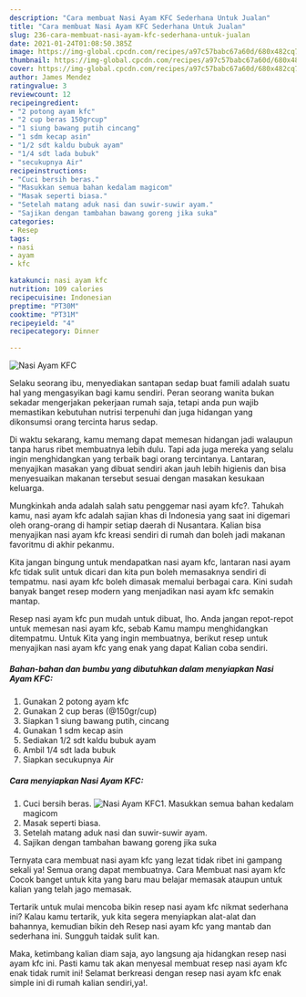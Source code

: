 ```yaml
---
description: "Cara membuat Nasi Ayam KFC Sederhana Untuk Jualan"
title: "Cara membuat Nasi Ayam KFC Sederhana Untuk Jualan"
slug: 236-cara-membuat-nasi-ayam-kfc-sederhana-untuk-jualan
date: 2021-01-24T01:08:50.385Z
image: https://img-global.cpcdn.com/recipes/a97c57babc67a60d/680x482cq70/nasi-ayam-kfc-foto-resep-utama.jpg
thumbnail: https://img-global.cpcdn.com/recipes/a97c57babc67a60d/680x482cq70/nasi-ayam-kfc-foto-resep-utama.jpg
cover: https://img-global.cpcdn.com/recipes/a97c57babc67a60d/680x482cq70/nasi-ayam-kfc-foto-resep-utama.jpg
author: James Mendez
ratingvalue: 3
reviewcount: 12
recipeingredient:
- "2 potong ayam kfc"
- "2 cup beras 150grcup"
- "1 siung bawang putih cincang"
- "1 sdm kecap asin"
- "1/2 sdt kaldu bubuk ayam"
- "1/4 sdt lada bubuk"
- "secukupnya Air"
recipeinstructions:
- "Cuci bersih beras."
- "Masukkan semua bahan kedalam magicom"
- "Masak seperti biasa."
- "Setelah matang aduk nasi dan suwir-suwir ayam."
- "Sajikan dengan tambahan bawang goreng jika suka"
categories:
- Resep
tags:
- nasi
- ayam
- kfc

katakunci: nasi ayam kfc 
nutrition: 109 calories
recipecuisine: Indonesian
preptime: "PT30M"
cooktime: "PT31M"
recipeyield: "4"
recipecategory: Dinner

---
```



![Nasi Ayam KFC](https://img-global.cpcdn.com/recipes/a97c57babc67a60d/680x482cq70/nasi-ayam-kfc-foto-resep-utama.jpg)

Selaku seorang ibu, menyediakan santapan sedap buat famili adalah suatu hal yang mengasyikan bagi kamu sendiri. Peran seorang  wanita bukan sekadar mengerjakan pekerjaan rumah saja, tetapi anda pun wajib memastikan kebutuhan nutrisi terpenuhi dan juga hidangan yang dikonsumsi orang tercinta harus sedap.

Di waktu  sekarang, kamu memang dapat memesan hidangan jadi walaupun tanpa harus ribet membuatnya lebih dulu. Tapi ada juga mereka yang selalu ingin menghidangkan yang terbaik bagi orang tercintanya. Lantaran, menyajikan masakan yang dibuat sendiri akan jauh lebih higienis dan bisa menyesuaikan makanan tersebut sesuai dengan masakan kesukaan keluarga. 



Mungkinkah anda adalah salah satu penggemar nasi ayam kfc?. Tahukah kamu, nasi ayam kfc adalah sajian khas di Indonesia yang saat ini digemari oleh orang-orang di hampir setiap daerah di Nusantara. Kalian bisa menyajikan nasi ayam kfc kreasi sendiri di rumah dan boleh jadi makanan favoritmu di akhir pekanmu.

Kita jangan bingung untuk mendapatkan nasi ayam kfc, lantaran nasi ayam kfc tidak sulit untuk dicari dan kita pun boleh memasaknya sendiri di tempatmu. nasi ayam kfc boleh dimasak memalui berbagai cara. Kini sudah banyak banget resep modern yang menjadikan nasi ayam kfc semakin mantap.

Resep nasi ayam kfc pun mudah untuk dibuat, lho. Anda jangan repot-repot untuk memesan nasi ayam kfc, sebab Kamu mampu menghidangkan ditempatmu. Untuk Kita yang ingin membuatnya, berikut resep untuk menyajikan nasi ayam kfc yang enak yang dapat Kalian coba sendiri.

<!--inarticleads1-->

##### Bahan-bahan dan bumbu yang dibutuhkan dalam menyiapkan Nasi Ayam KFC:

1. Gunakan 2 potong ayam kfc
1. Gunakan 2 cup beras (@150gr/cup)
1. Siapkan 1 siung bawang putih, cincang
1. Gunakan 1 sdm kecap asin
1. Sediakan 1/2 sdt kaldu bubuk ayam
1. Ambil 1/4 sdt lada bubuk
1. Siapkan secukupnya Air




<!--inarticleads2-->

##### Cara menyiapkan Nasi Ayam KFC:

1. Cuci bersih beras.
<img src="https://img-global.cpcdn.com/steps/92596c7fd4d637a0/160x128cq70/nasi-ayam-kfc-langkah-memasak-1-foto.jpg" alt="Nasi Ayam KFC">1. Masukkan semua bahan kedalam magicom
1. Masak seperti biasa.
1. Setelah matang aduk nasi dan suwir-suwir ayam.
1. Sajikan dengan tambahan bawang goreng jika suka




Ternyata cara membuat nasi ayam kfc yang lezat tidak ribet ini gampang sekali ya! Semua orang dapat membuatnya. Cara Membuat nasi ayam kfc Cocok banget untuk kita yang baru mau belajar memasak ataupun untuk kalian yang telah jago memasak.

Tertarik untuk mulai mencoba bikin resep nasi ayam kfc nikmat sederhana ini? Kalau kamu tertarik, yuk kita segera menyiapkan alat-alat dan bahannya, kemudian bikin deh Resep nasi ayam kfc yang mantab dan sederhana ini. Sungguh taidak sulit kan. 

Maka, ketimbang kalian diam saja, ayo langsung aja hidangkan resep nasi ayam kfc ini. Pasti kamu tak akan menyesal membuat resep nasi ayam kfc enak tidak rumit ini! Selamat berkreasi dengan resep nasi ayam kfc enak simple ini di rumah kalian sendiri,ya!.

